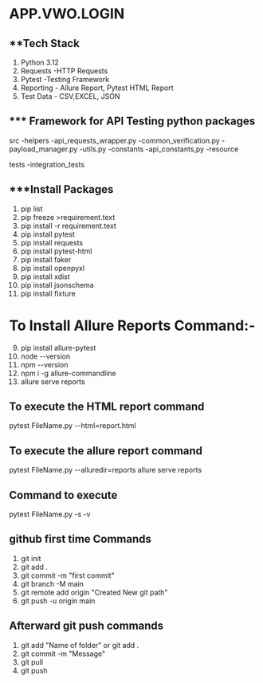 # APP.VWO.LOGIN

## **Tech Stack

1. Python 3.12
2. Requests -HTTP Requests
3. Pytest -Testing Framework
4. Reporting - Allure Report, Pytest HTML Report
5. Test Data - CSV,EXCEL, JSON

## *** Framework for API Testing python packages

src
    -helpers
        -api_requests_wrapper.py
        -common_verification.py
        -payload_manager.py
        -utils.py
    -constants
        -api_constants,py
    -resource

tests
    -integration_tests

## ***Install Packages

1. pip list
2. pip freeze >requirement.text
3. pip install -r requirement.text  
4. pip install pytest 
5. pip install requests 
6. pip install pytest-html 
6. pip install faker 
7. pip install openpyxl 
8. pip install xdist
8. pip install jsonschema
9. pip install fixture


# To Install Allure Reports Command:-

9. pip install allure-pytest
10. node --version
10. npm --version  
11. npm i -g allure-commandline
12. allure serve reports

## To execute the HTML report command

pytest FileName.py --html=report.html

## To execute the allure report command

pytest FileName.py --alluredir=reports
allure serve reports

## Command to execute 

 pytest FileName.py -s -v 


## github first time Commands
1. git init
2. git add . 
3. git commit -m "first commit"
4. git branch -M main
5. git remote add origin "Created New git path" 
6. git push -u origin main

## Afterward git push commands

1. git add "Name of folder" or git add .
2. git commit -m "Message"
3. git pull
4. git push








